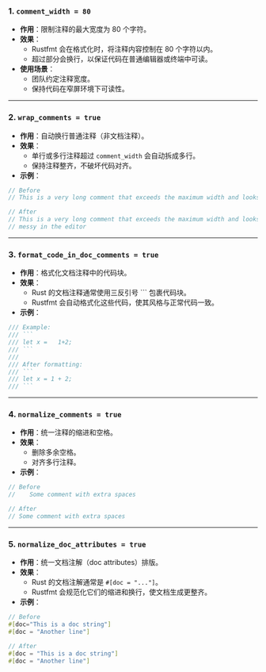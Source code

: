 ### 1\. `comment_width = 80`
-   **作用**：限制注释的最大宽度为 80 个字符。
-   **效果**：
    -   Rustfmt 会在格式化时，将注释内容控制在 80 个字符以内。    
    -   超过部分会换行，以保证代码在普通编辑器或终端中可读。   
-   **使用场景**：
    -   团队约定注释宽度。
    -   保持代码在窄屏环境下可读性。
---
### 2\. `wrap_comments = true`
-   **作用**：自动换行普通注释（非文档注释）。
-   **效果**：
    -   单行或多行注释超过 `comment_width` 会自动拆成多行。
    -   保持注释整齐，不破坏代码对齐。
-   **示例**：
```rust
// Before
// This is a very long comment that exceeds the maximum width and looks messy in the editor

// After
// This is a very long comment that exceeds the maximum width and looks
// messy in the editor
```
---
### 3\. `format_code_in_doc_comments = true`
-   **作用**：格式化文档注释中的代码块。
-   **效果**：
    -   Rust 的文档注释通常使用三反引号 \`\`\` 包裹代码块。
    -   Rustfmt 会自动格式化这些代码，使其风格与正常代码一致。
-   **示例**：
```rust
/// Example:
/// ```
/// let x =   1+2;
/// ```
///
/// After formatting:
/// ```
/// let x = 1 + 2;
/// ```
```

---
### 4\. `normalize_comments = true`
-   **作用**：统一注释的缩进和空格。
-   **效果**：
    -   删除多余空格。
    -   对齐多行注释。
-   **示例**：

```rust
// Before
//    Some comment with extra spaces

// After
// Some comment with extra spaces
```
---
### 5\. `normalize_doc_attributes = true`
-   **作用**：统一文档注解（doc attributes）排版。
-   **效果**：
    -   Rust 的文档注解通常是 `#[doc = "..."]`。
    -   Rustfmt 会规范化它们的缩进和换行，使文档生成更整齐。
-   **示例**：
```rust
// Before
#[doc="This is a doc string"]
#[doc = "Another line"]

// After
#[doc = "This is a doc string"]
#[doc = "Another line"]
```